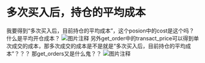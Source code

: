 # 多次买入后，持仓的平均成本

我要得到“多次买入后，目前持仓的平均成本”，这个posion中的cost是这个吗？ 什么是平均开仓成本？
![图片注释](http://storage-uqer.datayes.com/61de97fae0d1bb012d106906/a240b618-b497-11ec-a76f-0242ac140002)
另外get_order中的transact_price可以得到单次成交的成本，那多次成交的成本是不是就是“多次买入后，目前持仓的平均成本”？？？ 
那get_orders又是什么鬼？？
![图片注释](http://storage-uqer.datayes.com/61de97fae0d1bb012d106906/a61f5e2e-b497-11ec-a76f-0242ac140002)